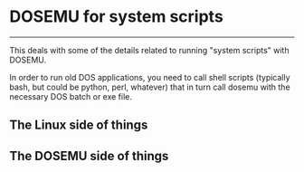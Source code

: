 # DOSEMU for system scripts
***

This deals with some of the details related to running "system scripts" with DOSEMU.

In order to run old DOS applications, you need to call shell scripts (typically bash, but could be python, perl, whatever) that in turn call dosemu with the necessary DOS batch or exe file. 

## The Linux side of things

## The DOSEMU side of things
